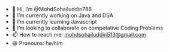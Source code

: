 - 👋 Hi, I’m @MohdSohailuddin786
- 👀 I’m currently working on Java and DSA
- 🌱 I’m currently learning Javascript
- 💞️ I’m looking to collaborate on competative Coding Problems
- 📫 How to reach me: mohdsohailuddin513@gmail.com
- 😄 Pronouns: he/him

<!---
MohdSohailuddin786/MohdSohailuddin786 is a ✨ special ✨ repository because its `README.md` (this file) appears on your GitHub profile.
You can click the Preview link to take a look at your changes.
--->
